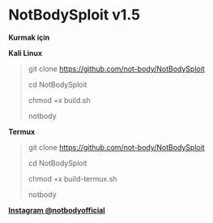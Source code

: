 # NotBodySploit v1.5
__Kurmak için__

__Kali Linux__
>git clone https://github.com/not-body/NotBodySploit
>
>cd NotBodySploit
>
>chmod +x build.sh
>
>notbody

__Termux__
>git clone https://github.com/not-body/NotBodySploit
>
>cd NotBodySploit
>
>chmod +x build-termux.sh
>
>notbody

__[Instagram @notbodyofficial](https://www.instagram.com/notbodyofficial/)__